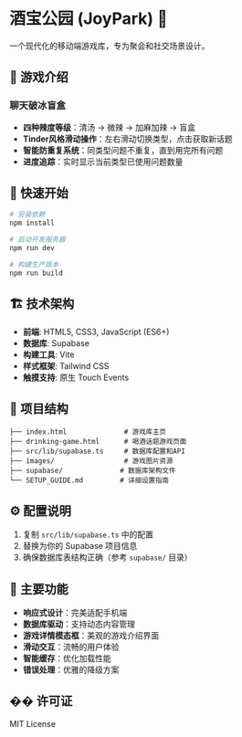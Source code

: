 # 酒宝公园 (JoyPark) 🎲

一个现代化的移动端游戏库，专为聚会和社交场景设计。

## 📱 游戏介绍

### 聊天破冰盲盒
- **四种辣度等级**：清汤 → 微辣 → 加麻加辣 → 盲盒
- **Tinder风格滑动操作**：左右滑动切换类型，点击获取新话题
- **智能防重复系统**：同类型问题不重复，直到用完所有问题
- **进度追踪**：实时显示当前类型已使用问题数量

## 🚀 快速开始

```bash
# 安装依赖
npm install

# 启动开发服务器
npm run dev

# 构建生产版本
npm run build
```

## 🏗️ 技术架构

- **前端**: HTML5, CSS3, JavaScript (ES6+)
- **数据库**: Supabase
- **构建工具**: Vite
- **样式框架**: Tailwind CSS
- **触摸支持**: 原生 Touch Events

## 📁 项目结构

```
├── index.html              # 游戏库主页
├── drinking-game.html      # 喝酒话题游戏页面
├── src/lib/supabase.ts     # 数据库配置和API
├── images/                 # 游戏图片资源
├── supabase/              # 数据库架构文件
└── SETUP_GUIDE.md         # 详细设置指南
```

## ⚙️ 配置说明

1. 复制 `src/lib/supabase.ts` 中的配置
2. 替换为你的 Supabase 项目信息
3. 确保数据库表结构正确（参考 `supabase/` 目录）

## 🎯 主要功能

- **响应式设计**：完美适配手机端
- **数据库驱动**：支持动态内容管理
- **游戏详情模态框**：美观的游戏介绍界面
- **滑动交互**：流畅的用户体验
- **智能缓存**：优化加载性能
- **错误处理**：优雅的降级方案

## �� 许可证

MIT License 